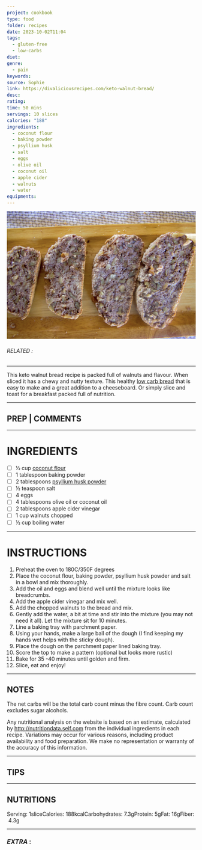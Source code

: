 ```yaml
---
project: cookbook
type: food
folder: recipes
date: 2023-10-02T11:04
tags:
  - gluten-free
  - low-carbs
diet: 
genre:
  - pain
keywords: 
source: Sophie
link: https://divaliciousrecipes.com/keto-walnut-bread/
desc: 
rating: 
time: 50 mins
servings: 10 slices
calories: "188"
ingredients:
  - coconut flour
  - baking powder
  - psyllium husk
  - salt
  - eggs
  - olive oil
  - coconut oil
  - apple cider
  - walnuts
  - water
equipments:
---
```


![IMAGE](image_692.png)

###### *RELATED* : 
---
This keto walnut bread recipe is packed full of walnuts and flavour. When sliced it has a chewy and nutty texture. This healthy [low carb bread](https://ketovegetarianrecipes.com/keto-bread-low-carb/) that is easy to make and a great addition to a cheeseboard. Or simply slice and toast for a breakfast packed full of nutrition.

---
## PREP | COMMENTS



---
# INGREDIENTS

- [ ] ½ cup [coconut flour](https://www.wholesomeyumfoods.com/shop/flours/coconut-flour/?ref=divalicious)
- [ ] 1 tablespoon baking powder
- [ ] 2 tablespoons [psyllium husk powder](https://amzn.to/2QFXv75)
- [ ] ½ teaspoon salt
- [ ] 4 eggs
- [ ] 4 tablespoons olive oil or coconut oil
- [ ] 2 tablespoons apple cider vinegar
- [ ] 1 cup walnuts chopped
- [ ] ½ cup boiling water

---
# INSTRUCTIONS

1. Preheat the oven to 180C/350F degrees
2. Place the coconut flour, baking powder, psyllium husk powder and salt in a bowl and mix thoroughly.
3. Add the oil and eggs and blend well until the mixture looks like breadcrumbs.
4. Add the apple cider vinegar and mix well.
5. Add the chopped walnuts to the bread and mix.
6. Gently add the water, a bit at time and stir into the mixture (you may not need it all). Let the mixture sit for 10 minutes.
7. Line a baking tray with parchment paper.
8. Using your hands, make a large ball of the dough (I find keeping my hands wet helps with the sticky dough).
9. Place the dough on the parchment paper lined baking tray.
10. Score the top to make a pattern (optional but looks more rustic)
11. Bake for 35 -40 minutes until golden and firm.
12. Slice, eat and enjoy!

---
## NOTES

The net carbs will be the total carb count minus the fibre count. Carb count excludes sugar alcohols.

Any nutritional analysis on the website is based on an estimate, calculated by http://nutritiondata.self.com from the individual ingredients in each recipe. Variations may occur for various reasons, including product availability and food preparation. We make no representation or warranty of the accuracy of this information.

---
## TIPS



---
## NUTRITIONS

Serving: 1sliceCalories: 188kcalCarbohydrates: 7.3gProtein: 5gFat: 16gFiber: 4.3g

---
### *EXTRA* :



